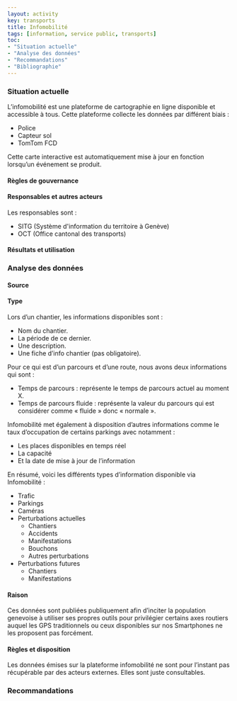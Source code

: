 ```yaml
---
layout: activity
key: transports
title: Infomobilité
tags: [information, service public, transports]
toc:
- "Situation actuelle"
- "Analyse des données"
- "Recommandations"
- "Bibliographie"
---
```


### Situation actuelle
L’infomobilité est une plateforme de cartographie en ligne disponible et accessible à tous. Cette plateforme collecte les données par différent biais :
-	Police
-	Capteur sol
-	TomTom FCD

Cette carte interactive est automatiquement mise à jour en fonction lorsqu’un événement se produit.

#### Règles de gouvernance


#### Responsables et autres acteurs
Les responsables sont :
-	SITG (Système d'information du territoire à Genève)
-	OCT (Office cantonal des transports)

#### Résultats et utilisation


### Analyse des données

#### Source

#### Type
Lors d’un chantier, les informations disponibles sont :
-	Nom du chantier.
-	La période de ce dernier.
-	Une description.
-	Une fiche d’info chantier (pas obligatoire).

Pour ce qui est d’un parcours et d’une route, nous avons deux informations qui sont :
-	Temps de parcours : représente le temps de parcours actuel au moment X.
-	Temps de parcours fluide : représente la valeur du parcours qui est considérer comme « fluide » donc « normale ».

Infomobilité met également à disposition d’autres informations comme le taux d’occupation de certains parkings avec notamment :
-	Les places disponibles en temps réel
-	La capacité
-	Et la date de mise à jour de l’information

En résumé, voici les différents types d’information disponible via Infomobilité :
-	Trafic
-	Parkings
-	Caméras
-	Perturbations actuelles	
    -   Chantiers
    -	Accidents
    -	Manifestations
    -	Bouchons
    -	Autres perturbations
-	Perturbations futures
    -	Chantiers
    -	Manifestations


#### Raison
Ces données sont publiées publiquement afin d’inciter la population genevoise à utiliser ses propres outils pour privilégier certains axes routiers auquel les GPS traditionnels ou ceux disponibles sur nos Smartphones ne les proposent pas forcément.

#### Règles et disposition
Les données émises sur la plateforme infomobilité ne sont pour l’instant pas récupérable par des acteurs externes. Elles sont juste consultables.

### Recommandations
